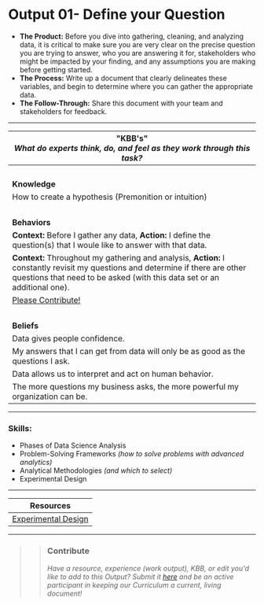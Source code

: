 # Output 01- Define your Question

- **The Product:** Before you dive into gathering, cleaning, and analyzing data, it is critical to make sure you are very clear on the precise question you are trying to answer, who you are answering it for, stakeholders who might be impacted by your finding, and any assumptions you are making before getting started. 
- **The Process:** Write up a document that clearly delineates these variables, and begin to determine where you can gather the appropriate data. 
- **The Follow-Through:** Share this document with your team and stakeholders for feedback.

-----------------------------------------------------------

| **"KBB's"** <br> _What do experts think, do, and feel as they work through this task?_|
|----------|
| </br>| 
| **Knowledge**	| 
| How to create a hypothesis (Premonition or intuition) |  
| </br> | 
| **Behaviors** 	| 
| **Context:** Before I gather any data, **Action:** I define the question(s) that I woule like to answer with that data. |
| **Context:** Throughout my gathering and analysis,  **Action:** I constantly revisit my questions and determine if there are other questions that need to be asked (with this data set or an additional one). |
| [Please Contribute!](https://docs.google.com/a/andela.com/forms/d/e/1FAIpQLSeiwit-7JW3UScG9ItDX9DUZZnlCwdpo7aWruahsPKNJ_6JOA/viewform?usp=sf_link)  |  
| </br> | 
| **Beliefs**	| 
| Data gives people confidence. |  
| My answers that I can get from data will only be as good as the questions I ask. |  
| Data allows us to interpret and act on human behavior. |
| The more questions my business asks, the more powerful my organization can be. |


------
### Skills: 
* Phases of Data Science Analysis
* Problem-Solving Frameworks _(how to solve problems with advanced analytics)_
* Analytical Methodologies _(and which to select)_
* Experimental Design


------


| Resources|       	
|----------|
| [Experimental Design](https://github.com/cs109/2015/blob/master/Lectures/22ExperimentalDesign.pdf)|

---- 

>> ### Contribute
>> _Have a resource, experience (work output), KBB, or edit you'd like to add to this Output? Submit it [here](https://docs.google.com/a/andela.com/forms/d/e/1FAIpQLSeiwit-7JW3UScG9ItDX9DUZZnlCwdpo7aWruahsPKNJ_6JOA/viewform?usp=sf_link) and be an active participant in keeping our Curriculum a current, living document!_

